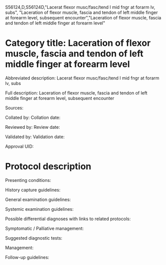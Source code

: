 S56124,D,S56124D,"Lacerat flexor musc/fasc/tend l mid fngr at forarm lv, subs", "Laceration of flexor muscle, fascia and tendon of left middle finger at forearm level, subsequent encounter","Laceration of flexor muscle, fascia and tendon of left middle finger at forearm level"
# Category title: Laceration of flexor muscle, fascia and tendon of left middle finger at forearm level

Abbreviated description: Lacerat flexor musc/fasc/tend l mid fngr at forarm lv, subs

Full description: Laceration of flexor muscle, fascia and tendon of left middle finger at forearm level, subsequent encounter

Sources:

Collated by:
Collation date:

Reviewed by:
Review date:

Validated by:
Validation date:

Approval UID:

# Protocol description

Presenting conditions:

History capture guidelines:

General examination guidelines:

Systemic examination guidelines:

Possible differential diagnoses with links to related protocols:

Symptomatic / Palliative management:

Suggested diagnostic tests:

Management:

Follow-up guidelines:

